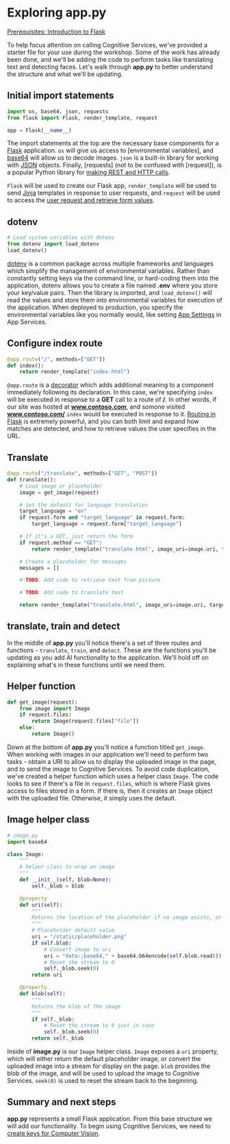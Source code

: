 # Exploring app.py

[Prerequisites: Introduction to Flask](./intro-flask.md)

To help focus attention on calling Cognitive Services, we've provided a starter file for your use during the workshop. Some of the work has already been done, and we'll be adding the code to perform tasks like translating text and detecting faces. Let's walk through **app.py** to better understand the structure and what we'll be updating.

## Initial import statements

``` python
import os, base64, json, requests
from flask import Flask, render_template, request

app = Flask(__name__)
```

The import statements at the top are the necessary base components for a [Flask](https://flask.palletsprojects.com/en/1.1.x/) application. `os` will give us access to [environmental variables], and [base64](https://docs.python.org/2/library/base64.html) will allow us to decode images. `json` is a built-in library for working with [JSON](https://docs.python.org/3.7/library/json.html) objects. Finally, [requests] (not to be confused with [request]), is a popular Python library for [making REST and HTTP calls](https://2.python-requests.org/en/master/).

`Flask` will be used to create our Flask app, `render_template` will be used to send [Jinja](https://jinja.palletsprojects.com/en/2.10.x/) templates in response to user requests, and `request` will be used to access the [user request and retrieve form values](https://flask.palletsprojects.com/en/1.1.x/api/?highlight=request#flask.Request).

## dotenv

``` python
# Load system variables with dotenv
from dotenv import load_dotenv
load_dotenv()
```

[dotenv](https://pypi.org/project/python-dotenv/) is a common package across multiple frameworks and languages which simplify the management of environmental variables. Rather than constantly setting keys via the command line, or hard-coding them into the application, dotenv allows you to create a file named **.env** where you store your key/value pairs. Then the library is imported, and `load_dotenv()` will read the values and store them into environmental variables for execution of the application. When deployed to production, you specify the environmental variables like you normally would, like setting [App Settings](https://docs.microsoft.com/en-us/azure/app-service/configure-common) in App Services.

## Configure index route

``` python
@app.route("/", methods=["GET"])
def index():
    return render_template("index.html")
```

`@app.route` is a [decorator](https://www.python.org/dev/peps/pep-0318/) which adds additional meaning to a component immediately following its declaration. In this case, we're specifying `index` will be executed in response to a **GET** call to a route of **/**. In other words, if our site was hosted at **www.contoso.com**, and somone visited **www.contoso.com/** `index` would be executed in response to it. [Routing in Flask](https://flask.palletsprojects.com/en/1.1.x/api/?highlight=route#url-route-registrations) is extremely powerful, and you can both limit and expand how matches are detected, and how to retrieve values the user specifies in the URL.

## Translate

``` python
@app.route("/translate", methods=["GET", "POST"])
def translate():
    # Load image or placeholder
    image = get_image(request)

    # Set the default for language translation
    target_language = "en"
    if request.form and "target_language" in request.form:
        target_language = request.form["target_language"]

    # If it"s a GET, just return the form
    if request.method == "GET":
        return render_template("translate.html", image_uri=image.uri, target_language=target_language)

    # Create a placeholder for messages
    messages = []

    # TODO: Add code to retrieve text from picture

    # TODO: Add code to translate text

    return render_template("translate.html", image_uri=image.uri, target_language=target_language, messages=messages)
```

## translate, train and detect

In the middle of **app.py** you'll notice there's a set of three routes and functions - `translate`, `train`, and `detect`. These are the functions you'll be updating as you add AI functionality to the application. We'll hold off on explaining what's in these functions until we need them.

## Helper function

``` python
def get_image(request):
    from image import Image
    if request.files:
        return Image(request.files["file"])
    else:
        return Image()
```

Down at the bottom of **app.py** you'll notice a function titled `get_image`. When working with images in our application we'll need to perform two tasks - obtain a URI to allow us to display the uploaded image in the page, and to send the image to Cognitive Services. To avoid code duplication, we've created a helper function which uses a helper class `Image`. The code looks to see if there's a file in `request.files`, which is where Flask gives access to files stored in a form. If there is, then it creates an `Image` object with the uploaded file. Otherwise, it simply uses the default.

## Image helper class

``` python
# image.py
import base64

class Image:
    """
    A helper class to wrap an image
    """
    def __init__(self, blob=None):
        self._blob = blob

    @property
    def uri(self):
        """
        Returns the location of the placeholder if no image exists, or dynamically creates a URI for an uploaded image
        """
        # Placeholder default value
        uri = "/static/placeholder.png"
        if self.blob:
            # Convert image to uri
            uri = "data:;base64," + base64.b64encode(self.blob.read()).decode("utf-8")
            # Reset the stream to 0
            self._blob.seek(0)
        return uri

    @property
    def blob(self):
        """
        Returns the blob of the image
        """
        if self._blob:
            # Reset the stream to 0 just in case
            self._blob.seek(0)
        return self._blob
```

Inside of **image.py** is our `Image` helper class. `Image` exposes a `uri` property, which will either return the default placeholder image, or convert the uploaded image into a stream for display on the page. `blob` provides the blob of the image, and will be used to upload the image to Cognitive Services. `seek(0)` is used to reset the stream back to the beginning.

## Summary and next steps

**app.py** represents a small Flask application. From this base structure we will add our functionality. To begin using Cognitive Services, we need to [create keys for Computer Vision](./create-computer-vision-keys.md).
